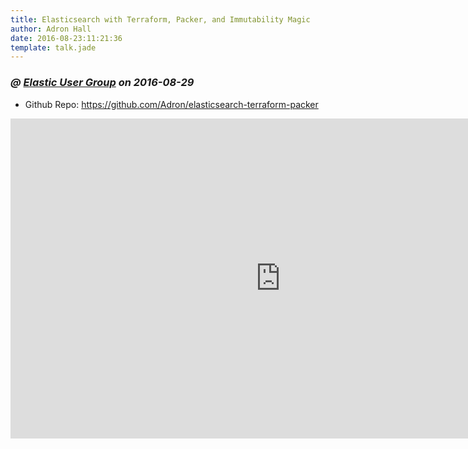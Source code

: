 ```yaml
---
title: Elasticsearch with Terraform, Packer, and Immutability Magic
author: Adron Hall
date: 2016-08-23:11:21:36
template: talk.jade
---
```

### *@ [Elastic User Group](https://www.meetup.com/The-Portland-Elasticsearch-Meetup-Group/events/228010912/?action=edit) on 2016-08-29*

* Github Repo: https://github.com/Adron/elasticsearch-terraform-packer

<iframe src="https://docs.google.com/presentation/d/1z8UYE7KCP7n8tmlCTk4DoHTzTGPlpijahXS8Fq-rP74/embed?start=true&loop=false&delayms=3000" frameborder="0" width="864" height="512" allowfullscreen="true" mozallowfullscreen="true" webkitallowfullscreen="true"></iframe>

